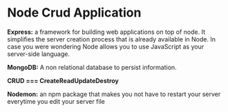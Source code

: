 # Node Crud Application

**Express:** a framework for building web applications on top of node. It simplifies the server creation process that is already available in Node. In case you were wondering Node allows you to use JavaScript as your server-side language.

**MongoDB:** A non relational database to persist information. 

**CRUD === CreateReadUpdateDestroy**

**Nodemon:**  an npm package that makes you not have to restart your server everytime you edit your server file

